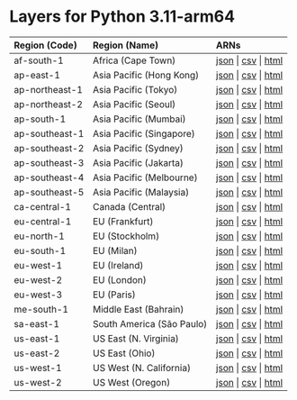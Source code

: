 # Layers for Python 3.11-arm64


| Region (Code) | Region (Name)| ARNs|
| :------------- |:--------|:--------|
| af-south-1 |Africa (Cape Town)| [json](https://api.klayers.cloud/api/v2/p3.11-arm64/layers/latest/af-south-1/json) \| [csv](https://api.klayers.cloud/api/v2/p3.11-arm64/layers/latest/af-south-1/csv) \| [html](https://api.klayers.cloud/api/v2/p3.11-arm64/layers/latest/af-south-1/html)|
| ap-east-1 | Asia Pacific (Hong Kong)| [json](https://api.klayers.cloud/api/v2/p3.11-arm64/layers/latest/ap-east-1/json) \| [csv](https://api.klayers.cloud/api/v2/p3.11-arm64/layers/latest/ap-east-1/csv) \| [html](https://api.klayers.cloud/api/v2/p3.11-arm64/layers/latest/ap-east-1/html)|
| ap-northeast-1 |Asia Pacific (Tokyo)| [json](https://api.klayers.cloud/api/v2/p3.11-arm64/layers/latest/ap-northeast-1/json) \| [csv](https://api.klayers.cloud/api/v2/p3.11-arm64/layers/latest/ap-northeast-1/csv) \| [html](https://api.klayers.cloud/api/v2/p3.11-arm64/layers/latest/ap-northeast-1/html)|
| ap-northeast-2 |Asia Pacific (Seoul)| [json](https://api.klayers.cloud/api/v2/p3.11-arm64/layers/latest/ap-northeast-2/json) \| [csv](https://api.klayers.cloud/api/v2/p3.11-arm64/layers/latest/ap-northeast-2/csv) \| [html](https://api.klayers.cloud/api/v2/p3.11-arm64/layers/latest/ap-northeast-2/html)|
| ap-south-1 |Asia Pacific (Mumbai)| [json](https://api.klayers.cloud/api/v2/p3.11-arm64/layers/latest/ap-south-1/json) \| [csv](https://api.klayers.cloud/api/v2/p3.11-arm64/layers/latest/ap-south-1/csv) \| [html](https://api.klayers.cloud/api/v2/p3.11-arm64/layers/latest/ap-south-1/html)|
| ap-southeast-1 |Asia Pacific (Singapore)| [json](https://api.klayers.cloud/api/v2/p3.11-arm64/layers/latest/ap-southeast-1/json) \| [csv](https://api.klayers.cloud/api/v2/p3.11-arm64/layers/latest/ap-southeast-1/csv) \| [html](https://api.klayers.cloud/api/v2/p3.11-arm64/layers/latest/ap-southeast-1/html)|
| ap-southeast-2 |Asia Pacific (Sydney)| [json](https://api.klayers.cloud/api/v2/p3.11-arm64/layers/latest/ap-southeast-2/json) \| [csv](https://api.klayers.cloud/api/v2/p3.11-arm64/layers/latest/ap-southeast-2/csv) \| [html](https://api.klayers.cloud/api/v2/p3.11-arm64/layers/latest/ap-southeast-2/html)|
| ap-southeast-3 |Asia Pacific (Jakarta)| [json](https://api.klayers.cloud/api/v2/p3.11-arm64/layers/latest/ap-southeast-3/json) \| [csv](https://api.klayers.cloud/api/v2/p3.11-arm64/layers/latest/ap-southeast-3/csv) \| [html](https://api.klayers.cloud/api/v2/p3.11-arm64/layers/latest/ap-southeast-3/html)|
| ap-southeast-4 |Asia Pacific (Melbourne)| [json](https://api.klayers.cloud/api/v2/p3.11-arm64/layers/latest/ap-southeast-4/json) \| [csv](https://api.klayers.cloud/api/v2/p3.11-arm64/layers/latest/ap-southeast-4/csv) \| [html](https://api.klayers.cloud/api/v2/p3.11-arm64/layers/latest/ap-southeast-4/html)|
| ap-southeast-5 |Asia Pacific (Malaysia)| [json](https://api.klayers.cloud/api/v2/p3.11-arm64/layers/latest/ap-southeast-5/json) \| [csv](https://api.klayers.cloud/api/v2/p3.11-arm64/layers/latest/ap-southeast-5/csv) \| [html](https://api.klayers.cloud/api/v2/p3.11-arm64/layers/latest/ap-southeast-5/html)|
| ca-central-1 |Canada (Central)| [json](https://api.klayers.cloud/api/v2/p3.11-arm64/layers/latest/ca-central-1/json) \| [csv](https://api.klayers.cloud/api/v2/p3.11-arm64/layers/latest/ca-central-1/csv) \| [html](https://api.klayers.cloud/api/v2/p3.11-arm64/layers/latest/ca-central-1/html)|
| eu-central-1 |EU (Frankfurt)| [json](https://api.klayers.cloud/api/v2/p3.11-arm64/layers/latest/eu-central-1/json) \| [csv](https://api.klayers.cloud/api/v2/p3.11-arm64/layers/latest/eu-central-1/csv) \| [html](https://api.klayers.cloud/api/v2/p3.11-arm64/layers/latest/eu-central-1/html)|
| eu-north-1 |EU (Stockholm)| [json](https://api.klayers.cloud/api/v2/p3.11-arm64/layers/latest/eu-north-1/json) \| [csv](https://api.klayers.cloud/api/v2/p3.11-arm64/layers/latest/eu-north-1/csv) \| [html](https://api.klayers.cloud/api/v2/p3.11-arm64/layers/latest/eu-north-1/html)|
| eu-south-1 |EU (Milan)| [json](https://api.klayers.cloud/api/v2/p3.11-arm64/layers/latest/eu-south-1/json) \| [csv](https://api.klayers.cloud/api/v2/p3.11-arm64/layers/latest/eu-south-1/csv) \| [html](https://api.klayers.cloud/api/v2/p3.11-arm64/layers/latest/eu-south-1/html)|
| eu-west-1 |EU (Ireland)| [json](https://api.klayers.cloud/api/v2/p3.11-arm64/layers/latest/eu-west-1/json) \| [csv](https://api.klayers.cloud/api/v2/p3.11-arm64/layers/latest/eu-west-1/csv) \| [html](https://api.klayers.cloud/api/v2/p3.11-arm64/layers/latest/eu-west-1/html)|
| eu-west-2 |EU (London)| [json](https://api.klayers.cloud/api/v2/p3.11-arm64/layers/latest/eu-west-2/json) \| [csv](https://api.klayers.cloud/api/v2/p3.11-arm64/layers/latest/eu-west-2/csv) \| [html](https://api.klayers.cloud/api/v2/p3.11-arm64/layers/latest/eu-west-2/html)|
| eu-west-3 |EU (Paris)| [json](https://api.klayers.cloud/api/v2/p3.11-arm64/layers/latest/eu-west-3/json) \| [csv](https://api.klayers.cloud/api/v2/p3.11-arm64/layers/latest/eu-west-3/csv) \| [html](https://api.klayers.cloud/api/v2/p3.11-arm64/layers/latest/eu-west-3/html)|
| me-south-1 |Middle East (Bahrain)| [json](https://api.klayers.cloud/api/v2/p3.11-arm64/layers/latest/me-south-1/json) \| [csv](https://api.klayers.cloud/api/v2/p3.11-arm64/layers/latest/me-south-1/csv) \| [html](https://api.klayers.cloud/api/v2/p3.11-arm64/layers/latest/me-south-1/html)|
| sa-east-1 |South America (São Paulo)| [json](https://api.klayers.cloud/api/v2/p3.11-arm64/layers/latest/sa-east-1/json) \| [csv](https://api.klayers.cloud/api/v2/p3.11-arm64/layers/latest/sa-east-1/csv) \| [html](https://api.klayers.cloud/api/v2/p3.11-arm64/layers/latest/sa-east-1/html)|
| us-east-1 |US East (N. Virginia)| [json](https://api.klayers.cloud/api/v2/p3.11-arm64/layers/latest/us-east-1/json) \| [csv](https://api.klayers.cloud/api/v2/p3.11-arm64/layers/latest/us-east-1/csv) \| [html](https://api.klayers.cloud/api/v2/p3.11-arm64/layers/latest/us-east-1/html)|
| us-east-2 |US East (Ohio)| [json](https://api.klayers.cloud/api/v2/p3.11-arm64/layers/latest/us-east-2/json) \| [csv](https://api.klayers.cloud/api/v2/p3.11-arm64/layers/latest/us-east-2/csv) \| [html](https://api.klayers.cloud/api/v2/p3.11-arm64/layers/latest/us-east-2/html)|
| us-west-1 |US West (N. California)| [json](https://api.klayers.cloud/api/v2/p3.11-arm64/layers/latest/us-west-1/json) \| [csv](https://api.klayers.cloud/api/v2/p3.11-arm64/layers/latest/us-west-1/csv) \| [html](https://api.klayers.cloud/api/v2/p3.11-arm64/layers/latest/us-west-1/html)|
| us-west-2 |US West (Oregon)| [json](https://api.klayers.cloud/api/v2/p3.11-arm64/layers/latest/us-west-2/json) \| [csv](https://api.klayers.cloud/api/v2/p3.11-arm64/layers/latest/us-west-2/csv) \| [html](https://api.klayers.cloud/api/v2/p3.11-arm64/layers/latest/us-west-2/html)|